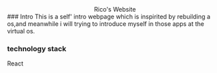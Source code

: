 <center>Rico's Website</center>
### Intro
This is a self' intro webpage which is inspirited by rebuilding a os,and meanwhile i will trying to introduce myself in those apps at the virtual os.

### technology stack
React


